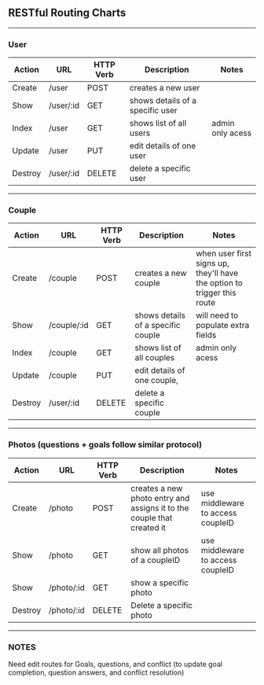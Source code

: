 ## RESTful Routing Charts
----------------------------------------------------------------
### User

| Action | URL | HTTP Verb | Description | Notes |
|--------|-----|-----------|-------------|-------|
|Create|/user|POST|creates a new user||
|Show|/user/:id|GET|shows details of a specific user||
|Index|/user|GET|shows list of all users|admin only acess|
|Update|/user|PUT|edit details of one user||
|Destroy|/user/:id|DELETE|delete a specific user||

---------------------------------------------------------------------
### Couple 
| Action | URL | HTTP Verb | Description | Notes |
|--------|-----|-----------|-------------|-------|
|Create|/couple|POST|creates a new couple|when user first signs up, they'll have the option to trigger this route |
|Show|/couple/:id|GET|shows details of a specific couple| will need to populate extra fields|
|Index|/couple|GET|shows list of all couples|admin only acess|
|Update|/couple|PUT|edit details of one couple, ||
|Destroy|/user/:id|DELETE|delete a specific couple||

---------------------------------------------------------------------
### Photos (questions + goals follow similar protocol)
 | Action | URL | HTTP Verb | Description | Notes |
|--------|-----|-----------|-------------|-------|
|Create|/photo|POST|creates a new photo entry and assigns it to the couple that created it|use middleware to access coupleID|
|Show|/photo|GET|show all photos of a coupleID|use middleware to access coupleID|
|Show|/photo/:id|GET|show a specific photo||
|Destroy|/photo/:id|DELETE|Delete a specific photo||
---------------------------------------------------------------------

### NOTES
Need edit routes for Goals, questions, and conflict (to update goal completion, question answers, and conflict resolution)